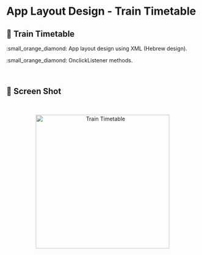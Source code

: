 # App Layout Design - Train Timetable

## :train: Train Timetable
<p> :small_orange_diamond:    App layout design using XML (Hebrew design).</p>
<p> :small_orange_diamond:    OnclickListener methods. </p>
</br>

## :train: Screen Shot
</br>
<p align="center">
<img align="middle" src="https://scontent.fsdv2-1.fna.fbcdn.net/v/t1.0-9/67242711_10214471594325020_2085259501845348352_n.jpg?_nc_cat=110&_nc_oc=AQlVjM6fXN0ngEHkJV0w_y9wq4gjIzb72xeQfV3uuyE4AWO10dzKzJQ6336FKRySUuI&_nc_ht=scontent.fsdv2-1.fna&oh=f6ee780aa8328fc30404dd424138a54b&oe=5DBC9329"
alt="Train Timetable" width="350">
  </p>
